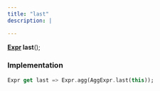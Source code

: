 ```yaml
---
title: "last"
description: |

---
```

<span class="dart-code"><strong>[Expr] last</strong>();</span>


### Implementation
```dart
Expr get last => Expr.agg(AggExpr.last(this));
```

[Expr]: /reference/classes/expr